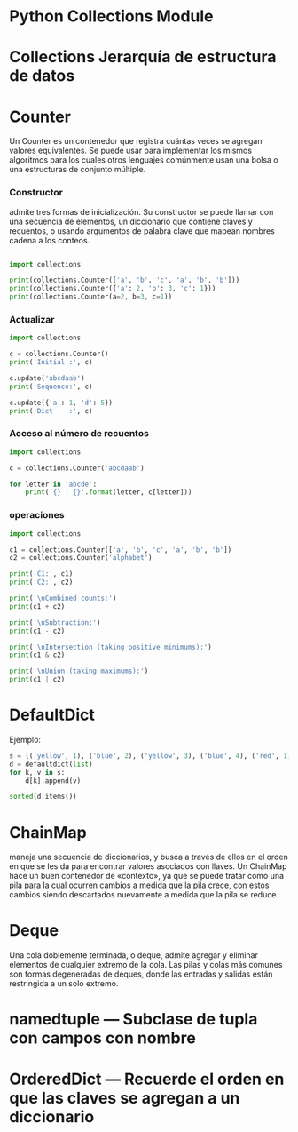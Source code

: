 # Python Collections Module
# Collections Jerarquía de estructura de datos

# Counter

Un Counter es un contenedor que registra cuántas veces se agregan valores equivalentes. Se puede usar para implementar los mismos algoritmos para los cuales otros lenguajes comúnmente usan una bolsa o una estructuras de conjunto múltiple.

### Constructor
admite tres formas de inicialización. Su constructor se puede llamar con una secuencia de elementos, un diccionario que contiene claves y recuentos, o usando argumentos de palabra clave que mapean nombres cadena a los conteos.

```python

import collections

print(collections.Counter(['a', 'b', 'c', 'a', 'b', 'b']))
print(collections.Counter({'a': 2, 'b': 3, 'c': 1}))
print(collections.Counter(a=2, b=3, c=1))

```

### Actualizar

```python
import collections

c = collections.Counter()
print('Initial :', c)

c.update('abcdaab')
print('Sequence:', c)

c.update({'a': 1, 'd': 5})
print('Dict    :', c)
```

### Acceso al número de recuentos

```python
import collections

c = collections.Counter('abcdaab')

for letter in 'abcde':
    print('{} : {}'.format(letter, c[letter]))
```

### operaciones

```python
import collections

c1 = collections.Counter(['a', 'b', 'c', 'a', 'b', 'b'])
c2 = collections.Counter('alphabet')

print('C1:', c1)
print('C2:', c2)

print('\nCombined counts:')
print(c1 + c2)

print('\nSubtraction:')
print(c1 - c2)

print('\nIntersection (taking positive minimums):')
print(c1 & c2)

print('\nUnion (taking maximums):')
print(c1 | c2)
```

# DefaultDict

Ejemplo:

```python
s = [('yellow', 1), ('blue', 2), ('yellow', 3), ('blue', 4), ('red', 1)]
d = defaultdict(list)
for k, v in s:
    d[k].append(v)

sorted(d.items())

```

# ChainMap

maneja una secuencia de diccionarios, y busca a través de ellos en el orden en que se les da para encontrar valores asociados con llaves. Un ChainMap hace un buen contenedor de «contexto», ya que se puede tratar como una pila para la cual ocurren cambios a medida que la pila crece, con estos cambios siendo descartados nuevamente a medida que la pila se reduce.

# Deque

Una cola doblemente terminada, o deque, admite agregar y eliminar elementos de cualquier extremo de la cola. Las pilas y colas más comunes son formas degeneradas de deques, donde las entradas y salidas están restringida a un solo extremo.

# namedtuple — Subclase de tupla con campos con nombre

# OrderedDict — Recuerde el orden en que las claves se agregan a un diccionario
